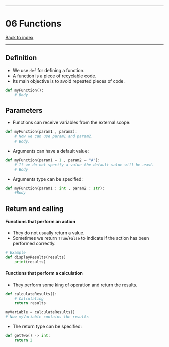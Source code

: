 
---
# 06 Functions

[Back to index](../index.md)

---

## Definition

- We use `def` for defining a function.
- A function is a piece of recyclable code.
- Its main objective is to avoid repeated pieces of code.

```python
def myFunction():
	# Body
```


## Parameters

- Functions can receive variables from the external scope:
```python
def myFunction(param1 , param2):
	# Now we can use param1 and param2.
	# Body.
```

- Arguments can have a default value:
```python
def myFunction(param1 = 1 , param2 = "A"):
	# If we do not specify a value the default value will be used.
	# Body
```

- Arguments type can be specified:
```python
def myFunction(param1 : int , param2 : str):
	#Body
```
## Return and calling

#### Functions that perform an action

- They do not usually return a value.
- Sometimes we return `True`/`False` to indicate if the action has been performed correctly.

```python
# Example
def displayResults(results)
	print(results)
```
#### Functions that perform a calculation

- They perform some king of operation and return the results.
```python
def calculateResults():
	# Calculating
	return results

myVariable = calculateResults()
# Now myVariable contains the results
```

- The return type can be specified:
```python
def getTwo() -> int:
	return 2
```